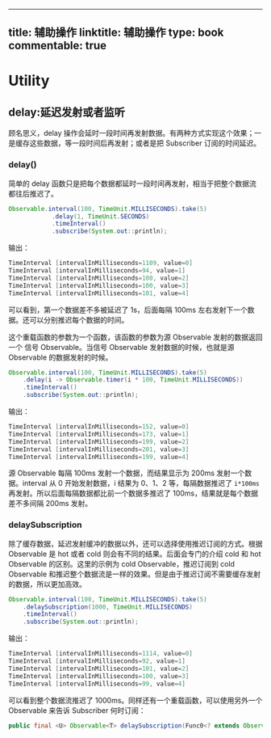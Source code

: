 
---
title: 辅助操作
linktitle: 辅助操作
type: book
commentable: true
---

# Utility

## delay:延迟发射或者监听

顾名思义，delay 操作会延时一段时间再发射数据。有两种方式实现这个效果；一是缓存这些数据，等一段时间后再发射；或者是把 Subscriber 订阅的时间延迟。

### delay()

简单的 delay 函数只是把每个数据都延时一段时间再发射，相当于把整个数据流都往后推迟了。

```java
Observable.interval(100, TimeUnit.MILLISECONDS).take(5)
            .delay(1, TimeUnit.SECONDS)
            .timeInterval()
            .subscribe(System.out::println);
```

输出：

```java
TimeInterval [intervalInMilliseconds=1109, value=0]
TimeInterval [intervalInMilliseconds=94, value=1]
TimeInterval [intervalInMilliseconds=100, value=2]
TimeInterval [intervalInMilliseconds=100, value=3]
TimeInterval [intervalInMilliseconds=101, value=4]
```

可以看到，第一个数据差不多被延迟了 1s，后面每隔 100ms 左右发射下一个数据。还可以分别推迟每个数据的时间。

这个重载函数的参数为一个函数，该函数的参数为源 Observable 发射的数据返回一个 信号 Observable。当信号 Observable 发射数据的时候，也就是源 Observable 的数据发射的时候。

```java
Observable.interval(100, TimeUnit.MILLISECONDS).take(5)
    .delay(i -> Observable.timer(i * 100, TimeUnit.MILLISECONDS))
    .timeInterval()
    .subscribe(System.out::println);
```

输出：

```java
TimeInterval [intervalInMilliseconds=152, value=0]
TimeInterval [intervalInMilliseconds=173, value=1]
TimeInterval [intervalInMilliseconds=199, value=2]
TimeInterval [intervalInMilliseconds=201, value=3]
TimeInterval [intervalInMilliseconds=199, value=4]
```

源 Observable 每隔 100ms 发射一个数据，而结果显示为 200ms 发射一个数据。interval 从 0 开始发射数据，i 结果为 0、1、2 等，每隔数据推迟了 `i*100ms` 再发射。所以后面每隔数据都比前一个数据多推迟了 100ms，结果就是每个数据差不多间隔 200ms 发射。

### delaySubscription

除了缓存数据，延迟发射缓冲的数据以外，还可以选择使用推迟订阅的方式。根据 Observable 是 hot 或者 cold 则会有不同的结果。后面会专门的介绍 cold 和 hot Observable 的区别。这里的示例为 cold Observable，推迟订阅到 cold Observable 和推迟整个数据流是一样的效果。但是由于推迟订阅不需要缓存发射的数据，所以更加高效。

```java
Observable.interval(100, TimeUnit.MILLISECONDS).take(5)
    .delaySubscription(1000, TimeUnit.MILLISECONDS)
    .timeInterval()
    .subscribe(System.out::println);
```

输出：

```java
TimeInterval [intervalInMilliseconds=1114, value=0]
TimeInterval [intervalInMilliseconds=92, value=1]
TimeInterval [intervalInMilliseconds=101, value=2]
TimeInterval [intervalInMilliseconds=100, value=3]
TimeInterval [intervalInMilliseconds=99, value=4]
```

可以看到整个数据流推迟了 1000ms。同样还有一个重载函数，可以使用另外一个 Observable 来告诉 Subscriber 何时订阅：

```java
public final <U> Observable<T> delaySubscription(Func0<? extends Observable<U>> subscriptionDelay)
```

    